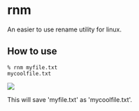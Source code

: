# rnm
An easier to use rename utility for linux.

## How to use
    % rnm myfile.txt
    mycoolfile.txt
![](https://thumbs.gfycat.com/InconsequentialImperfectAppaloosa-size_restricted.gif "")

This will save 'myfile.txt' as 'mycoolfile.txt'.

